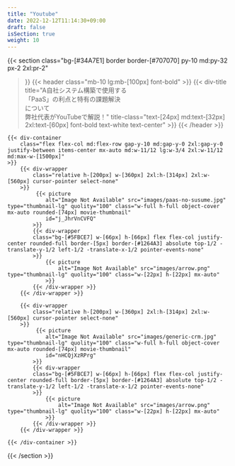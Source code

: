 ```yaml
---
title: "Youtube"
date: 2022-12-12T11:14:30+09:00
draft: false
isSection: true
weight: 10
---
```


{{< section
    class="bg-[#34A7E1] border border-[#707070] py-10 md:py-32 px-2 2xl:pr-2"
>}}
    {{< header
        class="mb-10 lg:mb-[100px] font-bold"
    >}}
        {{< div-title
            title="A自社システム構築で使用する<br class='hidden lg:block'>「PaaS」の利点と特有の課題解決<br class='hidden lg:block'>について<br class='hidden lg:block'>弊社代表がYouTubeで解説！"
            title-class="text-[24px] md:text-[32px] 2xl:text-[60px] font-bold text-white text-center"
        >}}
    {{< /header >}}

    {{< div-container
        class="flex flex-col md:flex-row gap-y-10 md:gap-y-0 2xl:gap-y-0 justify-between items-center mx-auto md:w-11/12 lg:w-3/4 2xl:w-11/12 md:max-w-[1500px]"
    >}}
        {{< div-wrapper
            class="relative h-[200px] w-[360px] 2xl:h-[314px] 2xl:w-[560px] cursor-pointer select-none"
        >}}
             {{< picture
                alt="Image Not Available" src="images/paas-no-susume.jpg" type="thumbnail-lg" quolity="100" class="w-full h-full object-cover mx-auto rounded-[74px] movie-thumbnail"
                id="j_JhrVnCVFQ" 
            >}}
            {{< div-wrapper
            class="bg-[#5FBCE7] w-[66px] h-[66px] flex flex-col justify-center rounded-full border-[5px] border-[#1264A3] absolute top-1/2 -translate-y-1/2 left-1/2 -translate-x-1/2 pointer-events-none"
            >}}
                {{< picture
                    alt="Image Not Available" src="images/arrow.png" type="thumbnail-lg" quolity="100" class="w-[22px] h-[22px] mx-auto"
                >}}
            {{< /div-wrapper >}}
        {{< /div-wrapper >}}

        {{< div-wrapper
            class="relative h-[200px] w-[360px] 2xl:h-[314px] 2xl:w-[560px] cursor-pointer select-none"
        >}}
             {{< picture
                alt="Image Not Available" src="images/generic-crm.jpg" type="thumbnail-lg" quolity="100" class="w-full h-full object-cover mx-auto rounded-[74px] movie-thumbnail"
                id="nHCQjXzRPrg"
            >}}
            {{< div-wrapper
            class="bg-[#5FBCE7] w-[66px] h-[66px] flex flex-col justify-center rounded-full border-[5px] border-[#1264A3] absolute top-1/2 -translate-y-1/2 left-1/2 -translate-x-1/2 pointer-events-none"
            >}}
                {{< picture
                    alt="Image Not Available" src="images/arrow.png" type="thumbnail-lg" quolity="100" class="w-[22px] h-[22px] mx-auto"
                >}}
            {{< /div-wrapper >}}
        {{< /div-wrapper >}}

    {{< /div-container >}}

{{< /section >}}

